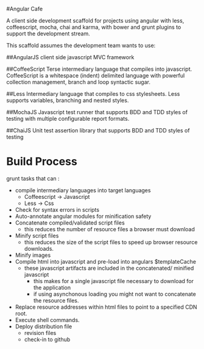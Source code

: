 #Angular Cafe

A client side development scaffold for projects using angular with less, coffeescript, mocha, chai and karma, with bower and grunt plugins to support the development stream.

This scaffold assumes the development team wants to use:

##AngularJS
client side javascript MVC framework

##CoffeeScript
Terse intermediary language that compiles into javascript.
CoffeeScript is a whitespace (indent) delimited language with powerful collection management, branch and loop syntactic sugar.

##Less
Intermediary language that compiles to css stylesheets.
Less supports variables, branching and nested styles.

##MochaJS
Javascript test runner that supports BDD and TDD styles of testing with multiple configurable report formats.

##ChaiJS
Unit test assertion library that supports BDD and TDD styles of testing

# Build Process

grunt tasks that can :

- compile intermediary languages into target languages
    - Coffeescript -> Javascript
    - Less -> Css
- Check for syntax errors in scripts
- Auto-annotate angular modules for minification safety
- Concatenate compiled/validated script files
    - this reduces the number of resource files a browser must download
- Minify script files
    - this reduces the size of the script files to speed up browser resource downloads.
- Minify images
- Compile html into javascript and pre-load into angulars $templateCache
    - these javascript artifacts are included in the concatenated/ minified javascript
        - this makes for a single javascript file necessary to download for the application
        - if using asynchonous loading you might not want to concatenate the resource files.
- Replace resource addresses within html files to point to a specified CDN root.
- Execute shell commands.
- Deploy distribution file
    - revision files
    - check-in to github

